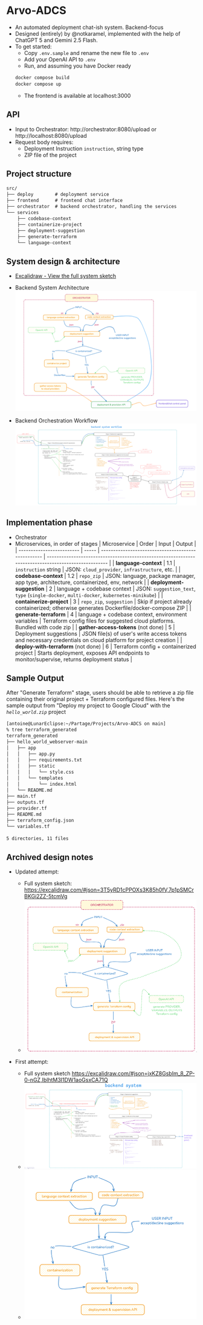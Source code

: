 # Arvo-ADCS

- An automated deployment chat-ish system. Backend-focus
- Designed (entirely) by @notkaramel, implemented with the help of ChatGPT 5 and Gemini 2.5 Flash.
- To get started:
  - Copy `.env.sample` and rename the new file to `.env`
  - Add your OpenAI API to `.env`
  - Run, and assuming you have Docker ready
  ```sh
  docker compose build
  docker compose up
  ```
  - The frontend is available at localhost:3000

## API

- Input to Orchestrator: http://orchestrator:8080/upload or http://localhost:8080/upload
- Request body requires:
  - Deployment Instruction `instruction`, string type
  - ZIP file of the project

## Project structure

```
src/
├── deploy        # deployment service
├── frontend      # frontend chat interface
├── orchestrator  # backend orchestrator, handling the services
└── services
    ├── codebase-context
    ├── containerize-project
    ├── deployment-suggestion
    ├── generate-terraform
    └── language-context
```

## System design & architecture

- [Excalidraw - View the full system sketch](https://excalidraw.com/#json=TcLwhkfqWoNnIuzgUWSi4,HH90Q-VhyLNunH4vTPpzmg)

- Backend System Architecture
![Finalized Architecture](docs/Architecture_final.png)

- Backend Orchestration Workflow
![Finalized System Design & Workflow](docs/BackendWorkflow_final.png)

## Implementation phase

- Orchestrator
- Microservices, in order of stages
  | Microservice | Order | Input | Output |
  | ------------------------- | ----- | -------------------------------------------------- | --------------------------------------------------------------------------------------------------- |
  | **language-context** | 1.1 | `instruction` string | JSON: `cloud_provider`, `infrastructure`, etc. |
  | **codebase-context** | 1.2 | `repo_zip` | JSON: language, package manager, app type, architecture, containerized, env, network |
  | **deployment-suggestion** | 2 | language + codebase context | JSON: `suggestion_text`, `type` (`single-docker`, `multi-docker`, `kubernetes-minikube`) |
  | **containerize-project** | 3 | `repo_zip`, `suggestion` | Skip if project already containerized; otherwise generates Dockerfile/docker-compose ZIP |
  | **generate-terraform** | 4 | language + codebase context, environment variables | Terraform config files for suggested cloud platforms. Bundled with code zip |
  | **gather-access-tokens** (not done) | 5 | Deployment suggestions | JSON file(s) of user's write access tokens and necessary credentials on cloud platform for project creation |
  | **deploy-with-terraform** (not done) | 6 | Terraform config + containerized project | Starts deployment, exposes API endpoints to monitor/supervise, returns deployment status |

## Sample Output

After "Generate Terraform" stage, users should be able to retrieve a zip file containing their original project + Terraform configured files. Here's the sample output from "Deploy my project to Google Cloud" with the _`hello_world.zip`_ project

```
[antoine@LunarEclipse:~/Partage/Projects/Arvo-ADCS on main]
% tree terraform_generated
terraform_generated
├── hello_world_webserver-main
│   ├── app
│   │   ├── app.py
│   │   ├── requirements.txt
│   │   ├── static
│   │   │   └── style.css
│   │   └── templates
│   │       └── index.html
│   └── README.md
├── main.tf
├── outputs.tf
├── provider.tf
├── README.md
├── terraform_config.json
└── variables.tf

5 directories, 11 files
```

## Archived design notes
- Updated attempt:
  - Full system sketch: https://excalidraw.com/#json=3T5yRD1cPPOXs3K85h0fV,7p1pSMCrBKGi2ZZ-5tcmVg
  - ![Microservices Architecture](docs/Architecture2.png)

- First attempt:
  - Full system sketch https://excalidraw.com/#json=jxKZ8GsbIm_8_ZP-0-nGZ,IblhtM3I1DW1aoGsxCA71Q
  - ![System design stages](docs/SystemDesign1.png)
  - ![Microservices Architecture](docs/Architecture1.png)

